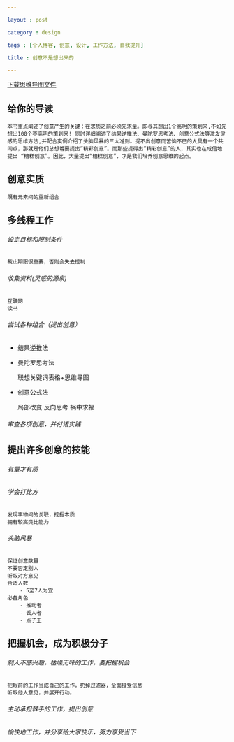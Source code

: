 ```yaml
---

layout : post

category : design

tags : [个人博客, 创意, 设计, 工作方法, 自我提升]

title : 创意不是想出来的

---
```


[下载思维导图文件](https://docs.google.com/file/d/0B7UFT4BR96esRjhrRHB0YlhtZE0/edit?usp=sharing)

## 给你的导读

	本书重点阐述了创意产生的关键：在求质之前必须先求量。即与其想出1个高明的策划来,不如先想出100个不高明的策划来! 同时详细阐述了结果逆推法、曼陀罗思考法、创意公式法等激发灵感的思维方法,并配合实例介绍了头脑风暴的三大准则。提不出创意而苦恼不已的人具有一个共同点，那就是他们总想着要提出“精彩创意”。而那些提得出“精彩创意”的人，其实也在成倍地提出 “糟糕创意”。因此，大量提出“糟糕创意”，才是我们培养创意思维的起点。

## 创意实质

	既有元素间的重新组合

## 多线程工作


###### 设定目标和限制条件

	截止期限很重要，否则会失去控制

###### 收集资料(灵感的源泉)

	互联网
	读书

###### 尝试各种组合（提出创意）

- 结果逆推法

- 曼陀罗思考法

	联想关键词表格+思维导图
	
- 创意公式法

	局部改变
	反向思考
	祸中求福
	
###### 审查各项创意，并付诸实践


## 提出许多创意的技能

###### 有量才有质

###### 学会打比方

	发现事物间的关联，挖掘本质
	拥有较高类比能力

###### 头脑风暴

	保证创意数量
	不要否定别人
	听取对方意见
	合适人数
		- 5至7人为宜
	必备角色
		- 推动者
		- 丢人者
		- 点子王

## 把握机会，成为积极分子


###### 别人不感兴趣，枯燥无味的工作，要把握机会

	把眼前的工作当成自己的工作，扔掉过滤器，全面接受信息
	听取他人意见，并展开行动。
	
###### 主动承担棘手的工作，提出创意

###### 愉快地工作，并分享给大家快乐，努力享受当下